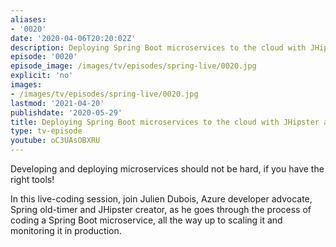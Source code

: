 ```yaml
---
aliases:
- '0020'
date: '2020-04-06T20:20:02Z'
description: Deploying Spring Boot microservices to the cloud with JHipster and Azure
episode: '0020'
episode_image: /images/tv/episodes/spring-live/0020.jpg
explicit: 'no'
images:
- /images/tv/episodes/spring-live/0020.jpg
lastmod: '2021-04-20'
publishdate: '2020-05-29'
title: Deploying Spring Boot microservices to the cloud with JHipster and Azure
type: tv-episode
youtube: oC3UAsOBXRU
---
```


Developing and deploying microservices should not be hard, if you have the right tools!

In this live-coding session, join Julien Dubois, Azure developer advocate, Spring old-timer and JHipster creator, as he goes through the process of coding a Spring Boot microservice, all the way up to scaling it and monitoring it in production.